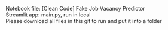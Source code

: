 Notebook file: [Clean Code] Fake Job Vacancy Predictor\
Streamlit app: main.py, run in local\
Please download all files in this git to run and put it into a folder
